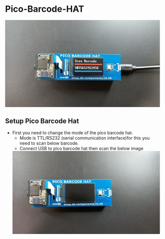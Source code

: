 # Pico-Barcode-HAT

<img src= https://github.com/sbcshop/Pico-Barcode-HAT/blob/main/images/img1.jpg />

## Setup Pico Barcode Hat
* First you need to change the mode of the pico barcode hat.   
  * Mode is TTL/RS232 (serial communication interface)for this you need to scan below barcode.
  * Connect USB to pico barcode hat then scan the below image
  <img src= https://github.com/sbcshop/Pico-Barcode-HAT/blob/main/images/img3.jpg />

  
   
